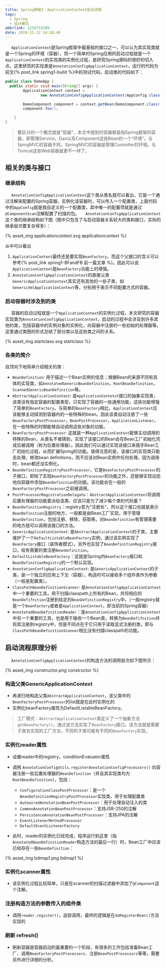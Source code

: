```yaml
---
title: Spring探秘2：ApplicationContext启动流程
tags:
  - Spring
  - 设计模式
abbrlink: 1219753109
date: 2019-12-12 14:28:46
---
```


&#160;&#160;&#160;&#160; `ApplicationContext`是Spring框架中最基础的接口之一，可以认为其实现类就是一个Spring的环境（容器），而一个简单的Spring应用的启动过程就是一个`ApplicationContext`的实现类的实例化过程，是研究Spring源码的很好的切入点。这里研究的实现类是`AnnotationConfigApplicationContext`，运行的代码为前文{% post_link spring1-build %}中的测试代码，启动类的代码如下：
```java
public class DemoApp {
  public static void main(String[] args) {
        ApplicationContext context =
                new AnnotationConfigApplicationContext(AppConfig.class);

        DemoComponent component = context.getBean(DemoComponent.class);
        component.foo();

    }
}
```

<!--more-->

> 要区分的一个概念就是“容器”，本文中提到的容器都是指Spring框架的容器，即管理Service，Dao以及Component这些Bean的一个“环境”。与SpingMVC的容器不同，SpringMVC的容器是管理Controller的环境。与Tomcat这些Web容器就更不一样了。

## 相关的类与接口

### 继承结构

&#160;&#160;&#160;&#160; `AnnotationConfigApplicationContext`这个类从类名就可以看出，它是一个通过注解来配置的Spring容器，实例化该容器时，可以传入一个配置类，上面代码中的`AppConfig`就是我自定义的一个配置类，其中唯一的配置项就是通过`@ComponentScan`注解配置了扫描的包。
&#160;&#160;&#160;&#160;`AnnotationConfigApplicationContext`这个类的继承结构如下图（图中只包含了与启动容器关系较大的类和接口，实际的继承层次要复杂得多）：

{% asset_img applicationcontext.svg applicationcontext %}

从中可以看出
1. `ApplicationContext`最终还是要实现`BeanFactory`，而这个父接口的含义可以参考{% post_link spring1-BFandFB 前一篇文章 %}。因此可以说`ApplicationContext`是`BeanFactory`功能上的增强。
2. `AnnotationConfigApplicationContext`的直接父类`GenericApplicationContext`其实还有其他的一些子类，如`GenericXmlApplicationContext`等，分别用于表示不同配置方式的容器。

### 启动容器时涉及到的类

&#160;&#160;&#160;&#160; 容器的启动过程就是一个`ApplicationContext`的实例化过程，本文研究的容器实现类为`AnnotationConfigApplicationContext`，启动的过程中会涉及到许多其他的类，包括容器中的实例对象的实例化，向容器中注册的一些初始的处理器等。这里通过类图的形式总结了部分类以及这些类之间的关系。

{% asset_img startclass.svg startclass %}

### 各类的简介

自顶向下地简单介绍相关的类：
* `BeanDefinition`: 用于描述一个Bean实例的信息；根据Bean的来源不同有具体的实现类，如`AnnotatedGenericBeanDefinition`，`RootBeanDefinition`，`ScannedGenericBeanDefinition`等。
* `AbstractApplicationContext`: 是`ApplicationContetxt`接口的抽象实现类，该类没有指定容器的配置类型，只实现了容器的一些通用功能，这些功能增强了简单的`BeanFactory`。与简单的`BeanFactory`相比，`ApplicationContext`应该能够主动探测到容器内的一些特殊的bean。因此该类自动注册了一些`BeanFactoryPostProcessor`，`BeanPostProcessor`，`ApplicationListener`，在一些特殊的时期能够自动调用这些对象的功能。
* `BeanFactoryPostProcessor`: 这就是一种`ApplicationContext`能够主动调用的特殊的Bean，从类名不难猜到，实现了该接口的Bean会在Bean工厂初始化完成后被调用（称为后置处理器）。因此我们可以通过实现该接口来插手Bean工厂初始化过程，从而扩展Spring的功能。值得注意的是，该接口的实现类只能去处理、修改bean definitions，而不应该对Bean实例作任何处理，因为调用时，bean都还没实例化。
* `BeanDefinitionRegistryPostProcessor`，它是`BeanFactoryPostProcessor`的子接口，即除了实现`BeanFactoryPostProcessor`的功能之外，还能够实现动态地向容器中添加`BeanDefinition`的功能。该功能会在一般的`BeanFactoryPostProcessor`之前被调用。
* `PostProcessorRegistrationDelegate`：`AbstractApplicationContext`将调用后置处理器的功能委派给该类，应该只是为了减少每个类的代码量？
* `BeanDefinitionRegistry`：registry意为“注册处”，所以这个接口也就是表示`BeanDefinition`注册的地方，一般都是由Bean工厂实现，用于管理`BeanDefinition`，包括注册、移除、获取等。对`BeanDefinition`有管理需要的地方就可以调用该接口的方法。
* `GenericApplicationContext`: 是`AbstractApplicationContext`的子类，主要维护了一个`DefaultListableBeanFactory`实例，通过该实例实现了`BeanFactory`接口（装饰者模式）。另外也实现了`BeanDefinitionRegistry`接口，给有需要的类注册`BeanDefinition`。
* `DefaultListableBeanFactory`：这就是Spring内`BeanFactory`接口和`BeanDefinitionRegistry`的一个默认实现。
* `AnnotationConfigApplicationContext`: 是`GenericApplicationContext`的子类，是一个独立的应用上下文（容器），构造时可以接收多个组件类作为参数（一般是配置类）。
* `ClassPathBeanDefinitionScanner`: 是`AnnotationConfigApplicationContext`中一个重要的工具，用于扫描classpath上所有的Bean，并将相应的`BeanDefifnition`注册到给定的`BeanDefinitionRegistry`中。（一般registry就是一个`BeanFactory`或者是`ApplicationContext`，即当前的Spring容器）
* `AnnotatedBeanDefinitionReader`：是`AnnotationConfigApplicationContext`中另一个重要的工具，也是用于接收一个Bean类，转换为`BeanDefifnition`并将其注册到registry中，但是不同点在于它只用于读取显式注册的类，即与`ClassPathBeanDefinitionScanner`相比没有扫描classpath的功能。




## 启动流程原理分析

&#160;&#160;&#160;&#160; `AnnotationConfigApplicationContext`的构造方法的调用层次如下图所示：

{% asset_img constructor.png constructor %}

### 构造父类GenericApplicationContext

* 再递归地构造父类`AbstractApplicationContext`，该父类中的`BeanFactoryPostProcessor`的list就是在此时实例化的
* 实例化beanFactory属性为DefaultListableBeanFactory。


> 工厂模式：`AbstractApplicationContext`类定义了一个抽象方法`getBeanFactory()`，通过该方法实现了`BeanFactory`接口。该方法就是需要子类去实现的工厂方法，不同的子类可能有不同的`BeanFactory`实现。

### 实例化reader属性

* 设置reader中的registry，conditionEvaluator属性
* 调用 `AnnotationConfigUtils.registerAnnotationConfigProcessors()` 向容器注册一些后置处理器的`BeanDefinition`（并且其实现类均为`RootBeanDefinition`），包括：
  * `ConfigurationClassPostProcessor`：是一个`BeanDefinitionRegistryPostProcessor`实现类，用于处理配置类
  * `AutowiredAnnotationBeanPostProcessor`：用于处理自动注入的类
  * `CommonAnnotationBeanPostProcessor`：支持JSR-250的注解
  * `PersistenceAnnotationBeanPostProcessor`：支持JPA的注解
  * `EventListenerMethodProcessor`
  * `DefaultEventListenerFactory`

* 此时，reader的实例化已经完成，程序运行到这里（指`AnnotatedBeanDefinitionReader`构造方法的最后一行）时，Bean工厂中应该已经存在一些`BeanDefinition`：

{% asset_img bdmap1.png bdmap1 %}

### 实例化scanner属性

* 该实例化过程比较简单，只是在scanner的扫描过滤器中添加了`@Component`这个注解。

### 注册构造方法的参数传入的组件类

* 调用`reader.register()`，追踪调用，最终的逻辑是在`doRegisterBean()`方法实现的

### 刷新 refresh()

* 刷新容器是容器启动的最重要的一个阶段，有很多的工作包括准备Bean工厂、调用`BeanFactoryPostProcessors`、注册`BeanPostProcessors`等等，需要另外进行详细的分析。
